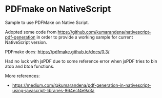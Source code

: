 # PDFmake on NativeScript

Sample to use PDFMake on Native Script.

Adopted some code from https://github.com/kumarandena/nativescript-pdf-generation in order to provide a working sample for current NativeScript version.


PDFmake docs: https://pdfmake.github.io/docs/0.3/


Had no luck with jsPDF due to some reference error when jsPDF tries to bin atob and btoa functions.

More references:

* https://medium.com/@kumarandena/pdf-generation-in-nativescript-using-javascript-libraries-864ecf4e9a3a

